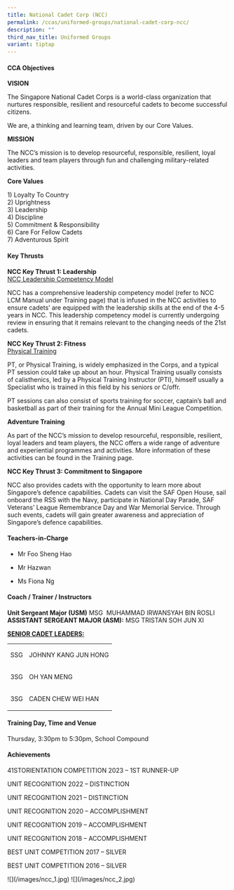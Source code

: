 ```yaml
---
title: National Cadet Corp (NCC)
permalink: /ccas/uniformed-groups/national-cadet-corp-ncc/
description: ""
third_nav_title: Uniformed Groups
variant: tiptap
---
```

<h4>CCA Objectives</h4><p><strong>VISION</strong></p><p>The Singapore National Cadet Corps is a world-class organization that nurtures responsible, resilient&nbsp;and resourceful cadets to become successful citizens.</p><p>We are, a thinking and learning team, driven by our Core Values.</p><p><strong>MISSION</strong></p><p>The NCC’s mission is to develop resourceful, responsible, resilient, loyal leaders and team players&nbsp;through fun and challenging military-related activities.</p><p><strong>Core Values</strong></p><p>1) Loyalty To Country<br>2) Uprightness<br>3) Leadership<br>4) Discipline<br>5) Commitment &amp; Responsibility<br>6) Care For Fellow Cadets<br>7) Adventurous Spirit</p><h4>Key Thrusts</h4><p><strong>NCC Key Thrust 1: Leadership<br></strong><u>NCC Leadership Competency Model</u></p><p>NCC has a comprehensive leadership competency model (refer to NCC LCM Manual under Training&nbsp;page) that is infused in the NCC activities to ensure cadets’ are equipped with the leadership skills at&nbsp;the end of the 4-5 years in NCC. This leadership competency model is currently undergoing review in&nbsp;ensuring that it remains relevant to the changing needs of the 21st cadets.</p><p><strong>NCC Key Thrust 2: Fitness<br></strong><u>Physical Training</u></p><p>PT, or Physical Training, is widely emphasized in the Corps, and a typical PT session could take up&nbsp;about an hour. Physical Training usually consists of calisthenics, led by a Physical Training Instructor&nbsp;(PTI), himself usually a Specialist who is trained in this field by his seniors or C/offr.</p><p>PT sessions can also consist of sports training for soccer, captain’s ball and basketball as part of their&nbsp;training for the Annual Mini League Competition.</p><p><strong>Adventure Training</strong></p><p>As part of the NCC’s mission to develop resourceful, responsible, resilient, loyal leaders and team&nbsp;players, the NCC offers a wide range of adventure and experiential programmes and activities. More&nbsp;information of these activities can be found in the Training page.</p><p><strong>NCC Key Thrust 3: Commitment to Singapore</strong></p><p>NCC also provides cadets with the opportunity to learn more about Singapore’s defence capabilities.&nbsp;Cadets can visit the SAF Open House, sail onboard the RSS with the Navy, participate in National Day&nbsp;Parade, SAF Veterans’ League Remembrance Day and War Memorial Service. Through such events,&nbsp;cadets will gain greater awareness and appreciation of Singapore’s defence capabilities.</p><h4>Teachers-in-Charge</h4><ul data-tight="true" class="tight"><li><p>Mr Foo Sheng Hao</p></li><li><p>Mr Hazwan</p></li><li><p>Ms Fiona Ng</p></li></ul><h4>Coach / Trainer / Instructors</h4><p><strong>Unit Sergeant Major (USM)</strong> MSG&nbsp; MUHAMMAD IRWANSYAH BIN ROSLI<br><strong>ASSISTANT SERGEANT MAJOR (ASM):</strong> MSG&nbsp;TRISTAN SOH JUN XI</p><p><strong><u>SENIOR CADET LEADERS:</u></strong></p><table><tbody><tr><td rowspan="1" colspan="1"><p>SSG</p></td><td rowspan="1" colspan="1"><p>JOHNNY KANG JUN HONG</p></td></tr><tr><td rowspan="1" colspan="1"><p>3SG</p></td><td rowspan="1" colspan="1"><p>OH YAN MENG</p></td></tr><tr><td rowspan="1" colspan="1"><p>3SG</p></td><td rowspan="1" colspan="1"><p>CADEN CHEW WEI HAN</p></td></tr></tbody></table><h4>Training Day, Time and Venue</h4><p>Thursday, 3:30pm to 5:30pm, School Compound</p><h4>Achievements</h4><p>41STORIENTATION COMPETITION 2023 – 1ST RUNNER-UP</p><p>UNIT RECOGNITION 2022 – DISTINCTION</p><p>UNIT RECOGNITION 2021 – DISTINCTION</p><p>UNIT RECOGNITION 2020 – ACCOMPLISHMENT</p><p>UNIT RECOGNITION 2019 – ACCOMPLISHMENT</p><p>UNIT RECOGNITION 2018 – ACCOMPLISHMENT</p><p>BEST UNIT COMPETITION 2017 – SILVER</p><p>BEST UNIT COMPETITION 2016 – SILVER</p><p>![](/images/ncc_1.jpg) ![](/images/ncc_2.jpg)</p>